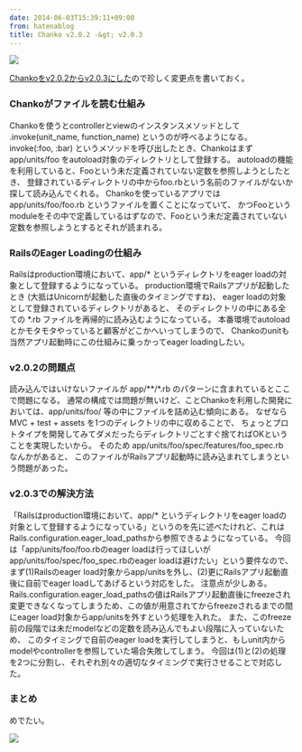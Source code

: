 ```yaml
---
date: 2014-06-03T15:39:11+09:00
from: hatenablog
title: Chanko v2.0.2 -&gt; v2.0.3
---
```

![](http://cdn-ak.f.st-hatena.com/images/fotolife/r/r7kamura/20140603/20140603153829.png)

[Chankoをv2.0.2からv2.0.3にした](https://github.com/cookpad/chanko/compare/v2.0.2...v2.0.3)ので珍しく変更点を書いておく。

### Chankoがファイルを読む仕組み

Chankoを使うとcontrollerとviewのインスタンスメソッドとして .invoke(unit\_name, function\_name) というのが呼べるようになる。 invoke(:foo, :bar) というメソッドを呼び出したとき、Chankoはまず app/units/foo をautoload対象のディレクトリとして登録する。 autoloadの機能を利用していると、Fooという未だ定義されていない定数を参照しようとしたとき、 登録されているディレクトリの中からfoo.rbという名前のファイルがないか探して読み込んでくれる。 Chankoを使っているアプリでは app/units/foo/foo.rb というファイルを置くことになっていて、 かつFooというmoduleをその中で定義しているはずなので、Fooという未だ定義されていない定数を参照しようとするとそれが読まれる。

### RailsのEager Loadingの仕組み

Railsはproduction環境において、app/\* というディレクトリをeager loadの対象として登録するようになっている。 production環境でRailsアプリが起動したとき (大抵はUnicornが起動した直後のタイミングですね)、 eager loadの対象として登録されているディレクトリがあると、 そのディレクトリの中にある全ての \*.rb ファイルを再帰的に読み込むようになっている。 本番環境でautoloadとかモタモタやっていると顧客がどこかへいってしまうので、 Chankoのunitも当然アプリ起動時にこの仕組みに乗っかってeager loadingしたい。

### v2.0.2の問題点

読み込んではいけないファイルが app/\*\*/\*.rb のパターンに含まれているとここで問題になる。 通常の構成では問題が無いけど、ことChankoを利用した開発においては、app/units/foo/ 等の中にファイルを詰め込む傾向にある。 なぜなら MVC + test + assets を1つのディレクトリの中に収めることで、 ちょっとプロトタイプを開発してみてダメだったらディレクトリごとすぐ捨てればOKということを実現したいから。 そのため app/units/foo/spec/features/foo\_spec.rb なんかがあると、 このファイルがRailsアプリ起動時に読み込まれてしまうという問題があった。

### v2.0.3での解決方法

「Railsはproduction環境において、app/\* というディレクトリをeager loadの対象として登録するようになっている」というのを先に述べたけれど、これはRails.configuration.eager\_load\_pathsから参照できるようになっている。 今回は「app/units/foo/foo.rbのeager loadは行ってほしいがapp/units/foo/spec/foo\_spec.rbのeager loadは避けたい」という要件なので、 まず(1)Railsのeager load対象からapp/unitsを外し、(2)更にRailsアプリ起動直後に自前でeager loadしてあげるという対応をした。 注意点が少しある。Rails.configuration.eager\_load\_pathsの値はRailsアプリ起動直後にfreezeされ 変更できなくなってしまうため、この値が用意されてからfreezeされるまでの間にeager load対象からapp/unitsを外すという処理を入れた。 また、このfreeze前の段階では未だmodelなどの定数を読み込んでもよい段階に入っていないため、 このタイミングで自前のeager loadを実行してしまうと、もしunit内からmodelやcontrollerを参照していた場合失敗してしまう。 今回は(1)と(2)の処理を2つに分割し、それぞれ別々の適切なタイミングで実行させることで対応した。

### まとめ

めでたい。

![](http://cdn-ak.f.st-hatena.com/images/fotolife/r/r7kamura/20140603/20140603153449.png)

